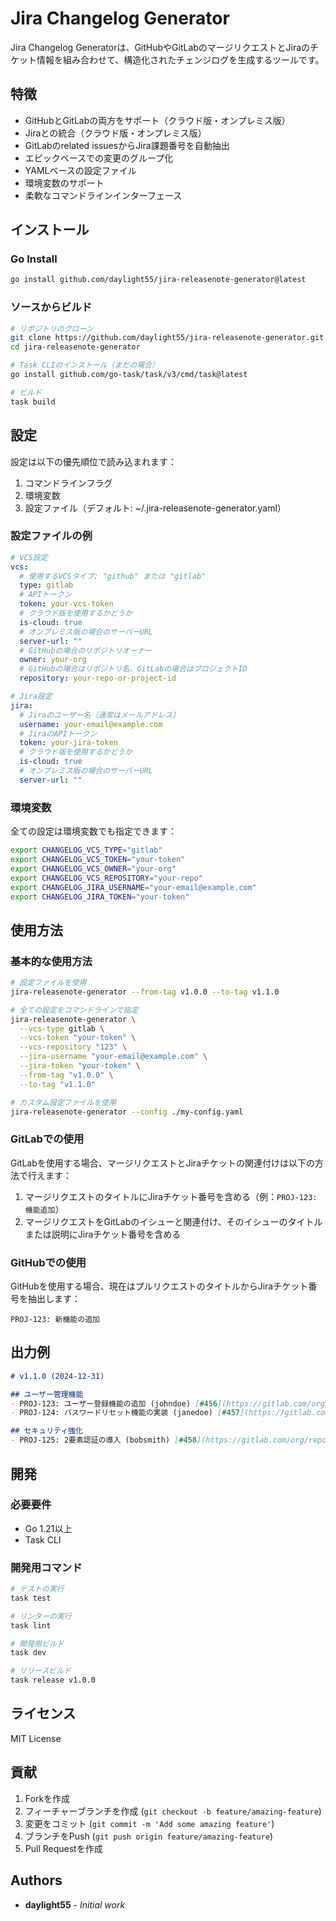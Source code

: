 # Jira Changelog Generator

Jira Changelog Generatorは、GitHubやGitLabのマージリクエストとJiraのチケット情報を組み合わせて、構造化されたチェンジログを生成するツールです。

## 特徴

- GitHubとGitLabの両方をサポート（クラウド版・オンプレミス版）
- Jiraとの統合（クラウド版・オンプレミス版）
- GitLabのrelated issuesからJira課題番号を自動抽出
- エピックベースでの変更のグループ化
- YAMLベースの設定ファイル
- 環境変数のサポート
- 柔軟なコマンドラインインターフェース

## インストール

### Go Install

```bash
go install github.com/daylight55/jira-releasenote-generator@latest
```

### ソースからビルド

```bash
# リポジトリのクローン
git clone https://github.com/daylight55/jira-releasenote-generator.git
cd jira-releasenote-generator

# Task CLIのインストール（まだの場合）
go install github.com/go-task/task/v3/cmd/task@latest

# ビルド
task build
```

## 設定

設定は以下の優先順位で読み込まれます：

1. コマンドラインフラグ
2. 環境変数
3. 設定ファイル（デフォルト: ~/.jira-releasenote-generator.yaml）

### 設定ファイルの例

```yaml
# VCS設定
vcs:
  # 使用するVCSタイプ: "github" または "gitlab"
  type: gitlab
  # APIトークン
  token: your-vcs-token
  # クラウド版を使用するかどうか
  is-cloud: true
  # オンプレミス版の場合のサーバーURL
  server-url: ""
  # GitHubの場合のリポジトリオーナー
  owner: your-org
  # GitHubの場合はリポジトリ名、GitLabの場合はプロジェクトID
  repository: your-repo-or-project-id

# Jira設定
jira:
  # Jiraのユーザー名（通常はメールアドレス）
  username: your-email@example.com
  # JiraのAPIトークン
  token: your-jira-token
  # クラウド版を使用するかどうか
  is-cloud: true
  # オンプレミス版の場合のサーバーURL
  server-url: ""
```

### 環境変数

全ての設定は環境変数でも指定できます：

```bash
export CHANGELOG_VCS_TYPE="gitlab"
export CHANGELOG_VCS_TOKEN="your-token"
export CHANGELOG_VCS_OWNER="your-org"
export CHANGELOG_VCS_REPOSITORY="your-repo"
export CHANGELOG_JIRA_USERNAME="your-email@example.com"
export CHANGELOG_JIRA_TOKEN="your-token"
```

## 使用方法

### 基本的な使用方法

```bash
# 設定ファイルを使用
jira-releasenote-generator --from-tag v1.0.0 --to-tag v1.1.0

# 全ての設定をコマンドラインで指定
jira-releasenote-generator \
  --vcs-type gitlab \
  --vcs-token "your-token" \
  --vcs-repository "123" \
  --jira-username "your-email@example.com" \
  --jira-token "your-token" \
  --from-tag "v1.0.0" \
  --to-tag "v1.1.0"

# カスタム設定ファイルを使用
jira-releasenote-generator --config ./my-config.yaml
```

### GitLabでの使用

GitLabを使用する場合、マージリクエストとJiraチケットの関連付けは以下の方法で行えます：

1. マージリクエストのタイトルにJiraチケット番号を含める（例：`PROJ-123: 機能追加`）
2. マージリクエストをGitLabのイシューと関連付け、そのイシューのタイトルまたは説明にJiraチケット番号を含める

### GitHubでの使用

GitHubを使用する場合、現在はプルリクエストのタイトルからJiraチケット番号を抽出します：

```
PROJ-123: 新機能の追加
```

## 出力例

```markdown
# v1.1.0 (2024-12-31)

## ユーザー管理機能
- PROJ-123: ユーザー登録機能の追加 (johndoe) [#456](https://gitlab.com/org/repo/-/merge_requests/456)
- PROJ-124: パスワードリセット機能の実装 (janedoe) [#457](https://gitlab.com/org/repo/-/merge_requests/457)

## セキュリティ強化
- PROJ-125: 2要素認証の導入 (bobsmith) [#458](https://gitlab.com/org/repo/-/merge_requests/458)
```

## 開発

### 必要要件

- Go 1.21以上
- Task CLI

### 開発用コマンド

```bash
# テストの実行
task test

# リンターの実行
task lint

# 開発用ビルド
task dev

# リリースビルド
task release v1.0.0
```

## ライセンス

MIT License

## 貢献

1. Forkを作成
2. フィーチャーブランチを作成 (`git checkout -b feature/amazing-feature`)
3. 変更をコミット (`git commit -m 'Add some amazing feature'`)
4. ブランチをPush (`git push origin feature/amazing-feature`)
5. Pull Requestを作成

## Authors

* **daylight55** - *Initial work*